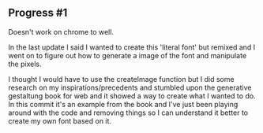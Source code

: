## Progress #1
Doesn't work on chrome to well.

In the last update I said I wanted to create this 'literal font' but remixed and I went on to figure out how to generate a image of the font and manipulate the pixels. 

I thought I would have to use the createImage function but I did some research on my inspirations/precedents and stumbled upon the generative gestaltung book for web and it showed a way to create what I wanted to do. In this commit it's an example from the book and I've just been playing around with the code and removing things so I can understand it better to create my own font based on it.
